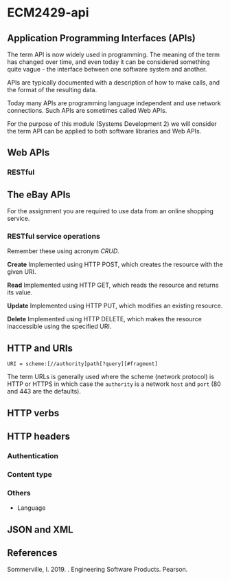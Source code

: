 # ECM2429-api

## Application Programming Interfaces (APIs)

The term API is now widely used in programming. The meaning of the term has changed over time, and even 
today it can be considered something quite vague - the interface between one software system and another.

APIs are typically documented with a description of how to make calls, and the format of the resulting data.

Today many APIs are programming language independent and use network connections. Such APIs are sometimes called Web APIs.

For the purpose of this module (Systems Development 2) we will consider the term API can be applied to both software libraries and Web APIs.

## Web APIs

### RESTful

## The eBay APIs

For the assignment you are required to use data from an online shopping service.

### RESTful service operations

Remember these using acronym *CRUD*.

**Create** Implemented using HTTP POST, which creates the resource with the given URI.

**Read**  Implemented using HTTP GET, which reads the resource and returns its value.

**Update**  Implemented using HTTP PUT, which modifies an existing resource.

**Delete**  Implemented using HTTP DELETE, which makes the resource inaccessible using the specified URI.

## HTTP and URIs

```
URI = scheme:[//authority]path[?query][#fragment]
```

The term URLs is generally used where the scheme (network protocol) is HTTP or HTTPS in which case the ```authority``` is a network ```host``` and ```port``` (80 and 443 are the defaults).

## HTTP verbs

## HTTP headers

### Authentication

### Content type

### Others

* Language

## JSON and XML

## References

Sommerville, I. 2019. . Engineering Software Products. Pearson.

